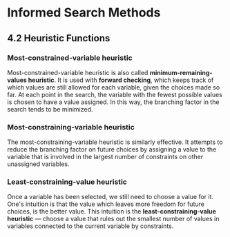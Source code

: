 # Informed Search Methods

## 4.2 Heuristic Functions

### Most-constrained-variable heuristic
Most-constrained-variable heuristic is also called **minimum-remaining-values heuristic**. It is used with **forward checking**, which keeps track of which values are still allowed for each variable, given the choices made so far. At each point in the search, the variable with the fewest possible values is chosen to have a value assigned. In this way, the branching factor in the search tends to be minimized.

### Most-constraining-variable heuristic
The most-constraining-variable heuristic is similarly effective. It attempts to reduce the branching factor on future choices by assigning a value to the variable that is involved in the largest number of constraints on other unassigned variables.

### Least-constraining-value heuristic
Once a variable has been selected, we still need to choose a value for it. One's intuition is that the value which leaves more freedom for future choices, is the better value. This intuition is the **least-constraining-value heuristic** — choose a value that rules out the smallest number of values in variables connected to the current variable by constraints.